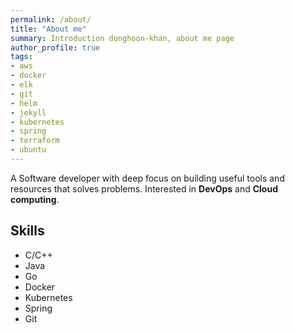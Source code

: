 ```yaml
---
permalink: /about/
title: "About me"
summary: Introduction donghoon-khan, about me page
author_profile: true
tags:
- aws
- docker
- elk
- git
- helm
- jekyll
- kubernetes
- spring
- terraform
- ubuntu
---
```

A Software developer with deep focus on building useful tools and resources that solves problems. Interested in __DevOps__ and __Cloud computing__.

## Skills

- C/C++
- Java
- Go
- Docker
- Kubernetes
- Spring
- Git